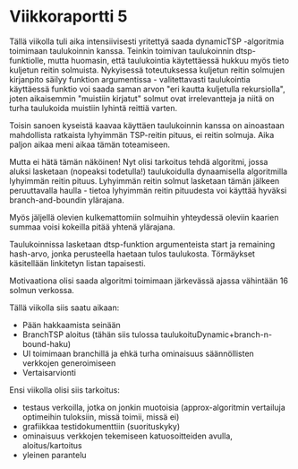 # Viikkoraportti 5
Tällä viikolla tuli aika intensiivisesti yritettyä saada dynamicTSP -algoritmia toimimaan taulukoinnin kanssa. Teinkin toimivan taulukoinnin dtsp-funktiolle, mutta huomasin, että taulukointia käytettäessä hukkuu myös tieto kuljetun reitin solmuista. Nykyisessä toteutuksessa kuljetun reitin solmujen kirjanpito säilyy funktion argumentissa - valitettavasti taulukointia käyttäessä funktio voi saada saman arvon "eri kautta kuljetulla rekursiolla", joten aikaisemmin "muistiin kirjatut" solmut ovat irrelevantteja ja niitä on turha taulukoida muistiin lyhintä reittiä varten.

Toisin sanoen kyseistä kaavaa käyttäen taulukoinnin kanssa on ainoastaan mahdollista ratkaista lyhyimmän TSP-reitin pituus, ei reitin solmuja. Aika paljon aikaa meni aikaa tämän toteamiseen.

Mutta ei hätä tämän näköinen! Nyt olisi tarkoitus tehdä algoritmi, jossa aluksi lasketaan (nopeaksi todetulla!) taulukoidulla dynaamisella algoritmilla lyhyimmän reitin pituus. Lyhyimmän reitin solmut lasketaan tämän jälkeen peruuttavalla haulla - tietoa lyhyimmän reitin pituudesta voi käyttää hyväksi branch-and-boundin ylärajana. 

Myös jäljellä olevien kulkemattomiin solmuihin yhteydessä oleviin kaarien summaa voisi kokeilla pitää yhtenä ylärajana. 

Taulukoinnissa lasketaan dtsp-funktion argumenteista start ja remaining hash-arvo, jonka perusteella haetaan tulos taulukosta. Törmäykset käsitellään linkitetyn listan tapaisesti.

Motivaationa olisi saada algoritmi toimimaan järkevässä ajassa vähintään 16 solmun verkossa.

Tällä viikolla siis saatu aikaan:

* Pään hakkaamista seinään
* BranchTSP aloitus (tähän siis tulossa taulukoituDynamic+branch-n-bound-haku)
* UI toimimaan branchillä ja ehkä turha ominaisuus säännöllisten verkkojen generoimiseen
* Vertaisarvionti


Ensi viikolla olisi siis tarkoitus:

* testaus verkoilla, jotka on jonkin muotoisia (approx-algoritmin vertailuja optimeihin tuloksiin, missä toimii, missä ei)
* grafiikkaa testidokumenttiin (suorituskyky)
* ominaisuus verkkojen tekemiseen katuosoitteiden avulla, aloitus/kartoitus
* yleinen parantelu

